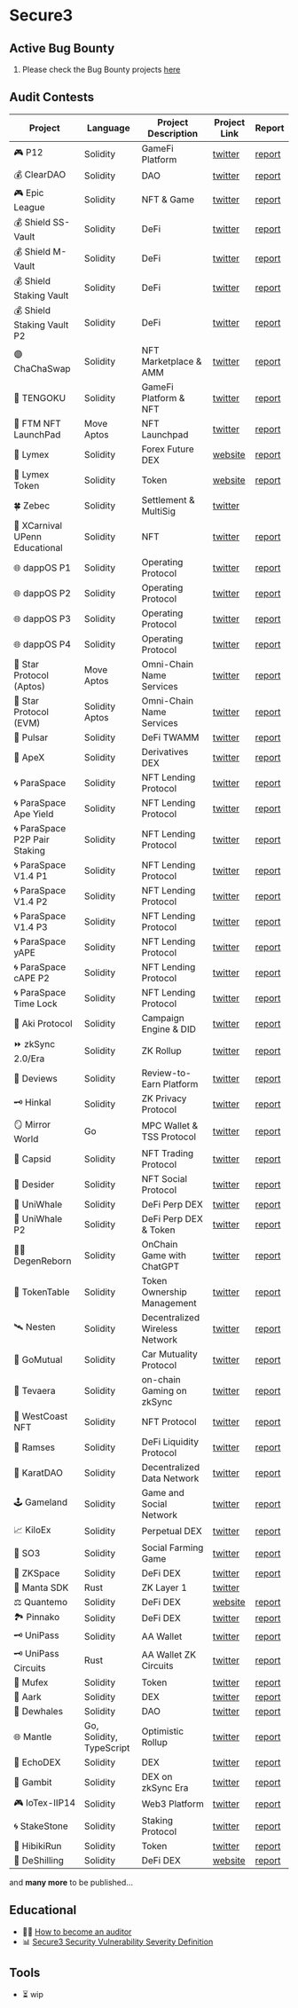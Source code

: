 # Secure3

## Active Bug Bounty
1. Please check the Bug Bounty projects [here](./bug_bounty/README.md)

## Audit Contests
| Project                              | Language   | Project Description            | Project Link                                   | Report                                                                                                                      |
|--------------------------------------|------------|--------------------------------|------------------------------------------------|-----------------------------------------------------------------------------------------------------------------------------|
| :video_game: P12                     | Solidity   | GameFi Platform                | [twitter](https://twitter.com/_p12_)           | [report](https://github.com/Secure3Audit/P12_Audit_Contest/tree/main/audit_report)                                          |
| :moneybag: ClearDAO                  | Solidity   | DAO                            | [twitter](https://twitter.com/clear_dao)       | [report](https://github.com/Secure3Audit/ClearDAO_Audit_Contest/tree/main/audit_report)                                     |
| :video_game: Epic League             | Solidity   | NFT & Game                     | [twitter](https://twitter.com/epicleagueteam)  | [report](https://github.com/Secure3Audit/Epic_League_Audit_Contest/tree/main/audit_report)                                  |
| :moneybag: Shield SS-Vault           | Solidity   | DeFi                           | [twitter](https://twitter.com/shield_dao)      | [report](https://github.com/Secure3Audit/Shield_SSVault_Audit_Contest/tree/main/audit_report)                               |
| :moneybag: Shield M-Vault            | Solidity   | DeFi                           | [twitter](https://twitter.com/shield_dao)      | [report](https://github.com/Secure3Audit/Shield_MVault_Audit_Contest/tree/main/audit_report)                                |
| :moneybag: Shield Staking Vault      | Solidity   | DeFi                           | [twitter](https://twitter.com/shield_dao)      | [report](https://github.com/Secure3Audit/Secure3Academy/tree/main/audit_reports/ShieldStakingVault)                         |
| :moneybag: Shield Staking Vault P2   | Solidity   | DeFi                           | [twitter](https://twitter.com/shield_dao)      | [report](https://github.com/Secure3Audit/Secure3Academy/tree/main/audit_reports/ShieldStakingVaultP2)                       |
| :purple_circle: ChaChaSwap           | Solidity   | NFT Marketplace & AMM          | [twitter](https://twitter.com/ChaChaSwap)      | [report](https://github.com/Secure3Audit/ChaChaSwap_Audit_Contest/blob/main/audit_report/)                                  |
| :art: TENGOKU                        | Solidity   | GameFi Platform & NFT          | [twitter](https://twitter.com/TENGOKU_HQ)      | [report](https://github.com/Secure3Audit/TENGOKU_Audit_Contest/tree/main/audit_report)                                      |
| :candy: FTM NFT LaunchPad            | Move Aptos | NFT Launchpad                  | [twitter](https://twitter.com/FTMTeam1)        | [report](https://github.com/Secure3Audit/Secure3Academy/tree/main/audit_reports/FTM%20NFT)                                  |
| :currency_exchange:	 Lymex           | Solidity   | Forex Future DEX               | [website](https://lymex.co/)                   | [report](https://github.com/Secure3Audit/Lymex_Audit_Contest/tree/main/audit_report)                                        |
| :dart: Lymex Token                   | Solidity   | Token                          | [website](https://lymex.co/)                   | [report](https://github.com/Secure3Audit/Lymex_Token_Audit_Contest/tree/main/audit_report)                                  |
| :four_leaf_clover:	 Zebec            | Solidity   | Settlement & MultiSig          | [twitter](https://twitter.com/Zebec_HQ)        |                                                                                                                             |
| :lion: XCarnival UPenn Educational   | Solidity   | NFT                            | [twitter](https://twitter.com/XCarnival_Lab)   | [report](https://github.com/Secure3Audit/Secure3Academy/tree/main/audit_reports/XCarnival%20UPenn%20CIS-7000%20Educational) |
| :globe_with_meridians: dappOS P1     | Solidity   | Operating Protocol             | [twitter](https://twitter.com/dappOS_com)      | [report](https://github.com/Secure3Audit/Secure3Academy/tree/main/audit_reports/dappOS)                                     |
| :globe_with_meridians: dappOS P2     | Solidity   | Operating Protocol             | [twitter](https://twitter.com/dappOS_com)      | [report](https://github.com/Secure3Audit/Secure3Academy/tree/main/audit_reports/dappOS)                                     |
| :globe_with_meridians: dappOS P3     | Solidity   | Operating Protocol             | [twitter](https://twitter.com/dappOS_com)      | [report](https://github.com/Secure3Audit/Secure3Academy/tree/main/audit_reports/dappOS)                                     |
| :globe_with_meridians: dappOS P4     | Solidity   | Operating Protocol             | [twitter](https://twitter.com/dappOS_com)      | [report](https://github.com/Secure3Audit/Secure3Academy/tree/main/audit_reports/dappOS)                                     |
| :stars:	 Star Protocol (Aptos)               | Move Aptos | Omni-Chain Name Services       | [twitter](https://twitter.com/star_protocol)   | [report](https://github.com/Secure3Audit/Secure3Academy/tree/main/audit_reports/StarAptos)                                |
| :stars:	 Star Protocol (EVM)            | Solidity Aptos | Omni-Chain Name Services       | [twitter](https://twitter.com/star_protocol)   | [report](https://github.com/Secure3Audit/Secure3Academy/tree/main/audit_reports/StarEvm)                                  |
| :ocean: Pulsar                       | Solidity   | DeFi TWAMM                     | [twitter](https://twitter.com/PulsarSwap)      | [report](https://github.com/Secure3Audit/Secure3Academy/tree/main/audit_reports/Pulsar)                                     |
| :gorilla: ApeX                       | Solidity   | Derivatives DEX                | [twitter](https://twitter.com/OfficialApeXdex) | [report](https://github.com/Secure3Audit/Secure3Academy/tree/main/audit_reports/ApeX)                                       |
| :cyclone: ParaSpace                  | Solidity   | NFT Lending Protocol           | [twitter](https://twitter.com/ParaSpace_NFT)   | [report](https://github.com/Secure3Audit/Secure3Academy/tree/main/audit_reports/ParaSpace)                                  |
| :cyclone: ParaSpace Ape Yield        | Solidity   | NFT Lending  Protocol          | [twitter](https://twitter.com/ParaSpace_NFT)   | [report](https://github.com/Secure3Audit/Secure3Academy/tree/main/audit_reports/ParaSpace%20Ape%20Yield)                    |
| :cyclone: ParaSpace P2P Pair Staking | Solidity   | NFT Lending Protocol           | [twitter](https://twitter.com/ParaSpace_NFT)   | [report](https://github.com/Secure3Audit/Secure3Academy/tree/main/audit_reports/ParaSpace%20P2P%20Pair%20Staking)           |
| :cyclone: ParaSpace V1.4 P1          | Solidity   | NFT Lending Protocol           | [twitter](https://twitter.com/ParaSpace_NFT)   | [report](https://github.com/Secure3Audit/Secure3Academy/tree/main/audit_reports/ParaSpace%20V1.4%20P1)                      |
| :cyclone: ParaSpace V1.4 P2          | Solidity   | NFT Lending Protocol           | [twitter](https://twitter.com/ParaSpace_NFT)   | [report](https://github.com/Secure3Audit/Secure3Academy/tree/main/audit_reports/ParaSpace%20V1.4%20P2)                      |
| :cyclone: ParaSpace V1.4 P3          | Solidity   | NFT Lending Protocol           | [twitter](https://twitter.com/ParaSpace_NFT)   | [report](https://github.com/Secure3Audit/Secure3Academy/tree/main/audit_reports/ParaSpace%20V1.4%20P3)                      |
| :cyclone: ParaSpace yAPE             | Solidity   | NFT Lending Protocol           | [twitter](https://twitter.com/ParaSpace_NFT)   | [report](https://github.com/Secure3Audit/Secure3Academy/tree/main/audit_reports/ParaSpaceYAPE)                              |
| :cyclone: ParaSpace cAPE P2          | Solidity   | NFT Lending Protocol           | [twitter](https://twitter.com/ParaSpace_NFT)   | [report](https://github.com/Secure3Audit/Secure3Academy/tree/main/audit_reports/ParaSpaceCApeP2)                            |
| :cyclone: ParaSpace Time Lock        | Solidity   | NFT Lending Protocol           | [twitter](https://twitter.com/ParaSpace_NFT)   | [report](https://github.com/Secure3Audit/Secure3Academy/tree/main/audit_reports/ParaSpaceTimeLock)                          |
| :rocket: Aki  Protocol               | Solidity   | Campaign Engine & DID          | [twitter](https://twitter.com/aki_protocol)    | [report](https://github.com/Secure3Audit/Secure3Academy/tree/main/audit_reports/Aki)                                        |
| :fast_forward: zkSync 2.0/Era        | Solidity   | ZK Rollup                      | [twitter](https://twitter.com/zksync)          | [report](https://github.com/Secure3Audit/Secure3Academy/tree/main/audit_reports/zkSync)                                     |
| :bookmark: Deviews                   | Solidity   | Review-to-Earn Platform        | [twitter](https://twitter.com/Deviews_io)      | [report](https://github.com/Secure3Audit/Secure3Academy/tree/main/audit_reports/Deviews)                                    |
| :old_key: Hinkal                     | Solidity   | ZK Privacy Protocol            | [twitter](https://twitter.com/hinkal_protocol) | [report](https://github.com/Secure3Audit/Secure3Academy/tree/main/audit_reports/Hinkal)                                     |
| :mirror: Mirror World                | Go         | MPC Wallet & TSS Protocol      | [twitter](https://twitter.com/MirrorPlatform)  | [report](https://github.com/Secure3Audit/Secure3Academy/tree/main/audit_reports/MirrorWorldMPCWallet)                       |
| :butterfly: Capsid                   | Solidity   | NFT Trading Protocol           | [twitter](https://twitter.com/Capsid_One)      | [report](https://github.com/Secure3Audit/Secure3Academy/tree/main/audit_reports/CapsidNFRTrading)                           |
| :robot:	 Desider                     | Solidity   | NFT Social Protocol            | [twitter](https://twitter.com/DesiderOfficial) | [report](https://github.com/Secure3Audit/Secure3Academy/tree/main/audit_reports/desider)                                    |
| :whale:	 UniWhale                    | Solidity   | DeFi Perp DEX                  | [twitter](https://twitter.com/UniwhaleEx)      | [report](https://github.com/Secure3Audit/Secure3Academy/tree/main/audit_reports/UniWhale)                                   |
| :whale:	 UniWhale P2                 | Solidity   | DeFi Perp DEX & Token          | [twitter](https://twitter.com/UniwhaleEx)      | [report](https://github.com/Secure3Audit/Secure3Academy/tree/main/audit_reports/UniWhaleP2)                                 |
| :mage_man:	 DegenReborn              | Solidity   | OnChain Game with ChatGPT      | [twitter](https://twitter.com/DegenReborn)     | [report](https://github.com/Secure3Audit/Secure3Academy/tree/main/audit_reports/DegenReborn)                                |
| :ledger:	 TokenTable                 | Solidity   | Token Ownership Management     | [twitter](https://twitter.com/ethsign)         | [report](https://github.com/Secure3Audit/Secure3Academy/tree/main/audit_reports/TokenTable)                                 |
| :artificial_satellite: Nesten        | Solidity   | Decentralized Wireless Network | [twitter](https://twitter.com/NestenUS)        | [report](https://github.com/Secure3Audit/Secure3Academy/tree/main/audit_reports/Nesten)                                     |
| :car:	 GoMutual                      | Solidity   | Car Mutuality Protocol         | [twitter](https://twitter.com/go_mutual)       | [report](https://github.com/Secure3Audit/Secure3Academy/tree/main/audit_reports/GoMutual)                                   |
| :seedling:	 Tevaera                  | Solidity   | on-chain Gaming on zkSync      | [twitter](https://twitter.com/tevaera)         | [report](https://github.com/Secure3Audit/Secure3Academy/tree/main/audit_reports/Tevaera)                                    |
| :construction:  WestCoast NFT        | Solidity   | NFT Protocol                   | [twitter](https://twitter.com/WestCoastNFT)    | [report](https://github.com/Secure3Audit/Secure3Academy/tree/main/audit_reports/WestCoastNFT)                               |
| :potable_water:  Ramses              | Solidity   | DeFi Liquidity Protocol        | [twitter](https://twitter.com/RamsesExchange)    | [report](https://github.com/Secure3Audit/Secure3Academy/tree/main/audit_reports/Ramses)                                     |
| :carrot:	 KaratDAO                   | Solidity   | Decentralized Data Network     | [twitter](https://twitter.com/KaratDAO)        | [report](https://github.com/Secure3Audit/Secure3Academy/tree/main/audit_reports/KaratDAO)                                   |
| :joystick:	 Gameland                 | Solidity   | Game and Social Network        | [twitter](https://twitter.com/HelloGameland)   | [report](https://github.com/Secure3Audit/Secure3Academy/tree/main/audit_reports/Gameland)                                   |
| :chart_with_upwards_trend:  KiloEx   | Solidity   | Perpetual DEX                  | [twitter](https://twitter.com/KiloEx_perp)     | [report](https://github.com/Secure3Audit/Secure3Academy/tree/main/audit_reports/KiloEx)                                     |
| :corn: SO3                           | Solidity   | Social Farming Game            | [twitter](https://twitter.com/0xSO3)           | [report](https://github.com/Secure3Audit/Secure3Academy/tree/main/audit_reports/SO3)                                        |
| :crystal_ball:     ZKSpace           | Solidity   | DeFi DEX                       | [twitter](https://twitter.com/ZKSpaceOfficial) | [report](https://github.com/Secure3Audit/Secure3Academy/tree/main/audit_reports/ZKSpace)                                    |
| :tropical_fish:    Manta SDK         | Rust       | ZK Layer 1                     | [twitter](https://twitter.com/mantanetwork)    |                                                                                                                             |
| :balance_scale:      Quantemo        | Solidity   | DeFi DEX                       | [website](http://qemo.ai/)                     | [report](https://github.com/Secure3Audit/Secure3Academy/tree/main/audit_reports/Quantemo)                                   |
| :national_park:	  Pinnako            | Solidity   | DeFi DEX                       | [twitter](https://twitter.com/PinnakoDex)     | [report](https://github.com/Secure3Audit/Secure3Academy/tree/main/audit_reports/Pinnako)                                    |
| :old_key:	  UniPass                  | Solidity   | AA Wallet                      | [twitter](https://twitter.com/UniPassWallet)     | [report](https://github.com/Secure3Audit/Secure3Academy/tree/main/audit_reports/UniPass)                                    |
| :old_key:	  UniPass Circuits         | Rust   | AA Wallet ZK Circuits          | [twitter](https://twitter.com/UniPassWallet)     | [report](https://github.com/Secure3Audit/Secure3Academy/tree/main/audit_reports/UniPassCircuits)                            |
| :dart:    Mufex                      | Solidity   | Token                          | [twitter]( https://twitter.com/mufex_Official)     | [report](https://github.com/Secure3Audit/Secure3Academy/tree/main/audit_reports/Mufex)                                      |
| :ship:    Aark                       | Solidity   | DEX                            | [twitter]( https://twitter.com/aark_digital)     | [report](https://github.com/Secure3Audit/Secure3Academy/tree/main/audit_reports/Aark)                                       |
| :whale2:  Dewhales	                  | Solidity   | DAO                            | [twitter]( https://twitter.com/DewhalesCapital)     | [report](https://github.com/Secure3Audit/Secure3Academy/tree/main/audit_reports/Dewhales)                                   |
| :globe_with_meridians:  Mantle	      | Go, Solidity, TypeScript   | Optimistic Rollup              | [twitter]( https://twitter.com/0xMantle)     | [report](https://github.com/Secure3Audit/Secure3Academy/tree/main/audit_reports/Mantle)                                     |
| :loudspeaker:  EchoDEX	              | Solidity   | DEX                            | [twitter]( https://twitter.com/Echo_DEX)            | [report](https://github.com/Secure3Audit/Secure3Academy/tree/main/audit_reports/EchoDEX)                                    |
| :car:  Gambit	                       | Solidity   | DEX on zkSync Era              | [twitter]( https://twitter.com/Gambit_Trade)            | [report](https://github.com/Secure3Audit/Secure3Academy/tree/main/audit_reports/Gambit)                                     |
| :video_game:  IoTex-IIP14	                       | Solidity   | Web3 Platform              | [twitter](https://twitter.com/iotex_io)            | [report](https://github.com/Secure3Audit/Secure3Academy/tree/main/audit_reports/IoTex-IIP14)                                     |
|  :cyclone:  StakeStone	                       | Solidity   | Staking Protocol              | [twitter](https://twitter.com/Stake_stone)            | [report](https://github.com/Secure3Audit/Secure3Academy/tree/main/audit_reports/StakeStone)                                     |
| :ledger:	 HibikiRun                 | Solidity   | Token                          | [twitter](https://twitter.com/hibikirunteam?s=21)         | [report](https://github.com/Secure3Audit/Secure3Academy/tree/main/audit_reports/HibikiRun)     
| :robot:	 DeShilling                | Solidity   | DeFi DEX                       | [website](https://www.deshilling.com)             | [report](https://github.com/Secure3Audit/Secure3Academy/tree/main/audit_reports/DeShilling)                               |


and **many more** to be published...

## Educational
- :man_student: [How to become an auditor](https://github.com/Secure3Audit/Secure3Academy/blob/main/HowToBecomeAnAuditor.md)
- :bar_chart: [Secure3 Security Vulnerability Severity Definition](https://github.com/Secure3Audit/Secure3Academy/blob/main/IssueSeverityDefinition.md)




## Tools
- :hourglass_flowing_sand: wip

